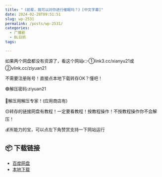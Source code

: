 ```yaml
---
title: "《前辈，我可以对你进行催眠吗？》[中文字幕]"
date: 2024-02-28T09:51:51
slug: wp-2531
permalink: /posts/wp-2531/
categories:
  - 广播剧
  - BL日抓
tags:

---
```


如果两个网盘都没有资源了，看这个网站👉①link3.cc/xianyu21或②vlink.cc/ziyuan21

不需要注册账号！直接点本地下载转存OK？懂吧！

🟢解压密码:ziyuan21

🔵解压用解压专家！(应用商店有)

🟡转存的链接网盘有教程！一定要看教程！按教程操作！不按教程操作你不会解压！

💰🈶能力的宝，可以点左下角赞赏支持一下网站运行

## 📦 下载链接
- [百度网盘](https://blziyuan21.com/pay-download/2531?key=39910bc512&down_id=0)
- [本地下载](https://blziyuan21.com/pay-download/2531?key=39910bc512&down_id=1)

